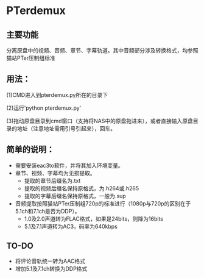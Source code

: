 # PTerdemux

## 主要功能

分离原盘中的视频、音频、章节、字幕轨道。其中音频部分涉及转换格式，均参照猫站PTer压制组标准

## 用法：

(1)CMD进入到pterdemux.py所在的目录下

(2)运行'python pterdemux.py'

(3)拖动原盘目录到cmd窗口（支持将NAS中的原盘拖进来），或者直接输入原盘目录的地址（注意地址需用引号引起来），回车。


## 简单的说明：

* 需要安装eac3to软件，并将其加入环境变量。
* 章节、视频、字幕均为无损提取。
  * 提取的章节后缀名为.txt
  * 提取的视频后缀名保持原格式，为.h264或.h265
  * 提取的字幕后缀名保持原格式，一般为.sup
* 音频提取按照猫站PTer压制组720p的标准进行（1080p与720p的区别在于5.1ch和7.1ch是否为DDP）。
  * 1.0及2.0声道转为FLAC格式，如果是24bits，则降为16bits
  * 5.1及7.1声道转为AC3，码率为640kbps

## TO-DO

* 将评论音轨统一转为AAC格式
* 增加5.1及7.1ch转换为DDP格式

